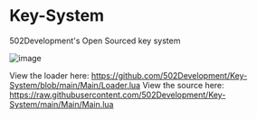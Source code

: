 # Key-System
502Development's Open Sourced key system

![image](https://user-images.githubusercontent.com/110735758/201164381-76676fdc-04cd-4a46-82cf-96a2e5070262.png)

View the loader here: https://github.com/502Development/Key-System/blob/main/Main/Loader.lua
View the source here: https://raw.githubusercontent.com/502Development/Key-System/main/Main/Main.lua
